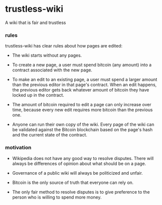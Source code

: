# trustless-wiki
A wiki that is fair and trustless

### rules

trustless-wiki has clear rules about how pages are edited:

- The wiki starts without any pages.

- To create a new page, a user must spend bitcoin (any amount) into a contract associated with the new page.

- To make an edit to an existing page, a user must spend a larger amount than the previous editor in that page's contract. When an edit happens, the previous editor gets back whatever amount of bitcoin they have locked up in the contract.

- The amount of bitcoin required to edit a page can only increase over time, because every new edit requires more bitcoin than the previous one.

- Anyone can run their own copy of the wiki. Every page of the wiki can be validated against the Bitcoin blockchain based on the page's hash and the current state of the contract.

### motivation

- Wikipedia does not have any good way to resolve disputes. There will always be differences of opinion about what should be on a page.

- Governance of a public wiki will always be politicized and unfair.

- Bitcoin is the only source of truth that everyone can rely on.

- The only fair method to resolve disputes is to give preference to the person who is willing to spend more money.
